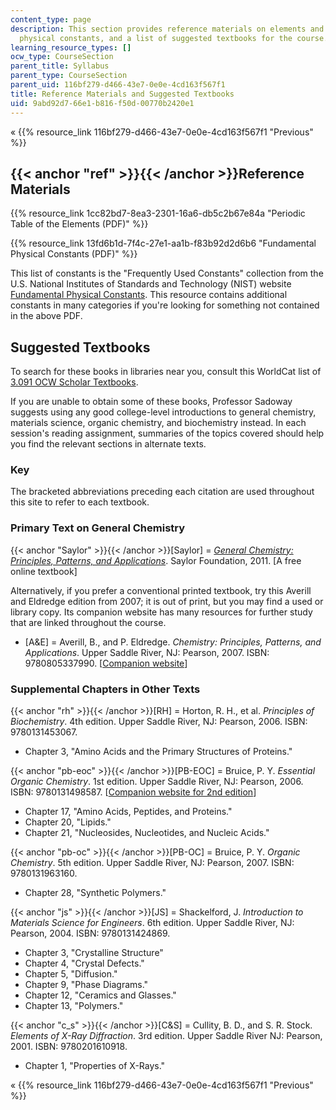 ```yaml
---
content_type: page
description: This section provides reference materials on elements and fundamental
  physical constants, and a list of suggested textbooks for the course.
learning_resource_types: []
ocw_type: CourseSection
parent_title: Syllabus
parent_type: CourseSection
parent_uid: 116bf279-d466-43e7-0e0e-4cd163f567f1
title: Reference Materials and Suggested Textbooks
uid: 9abd92d7-66e1-b816-f50d-00770b2420e1
---
```


« {{% resource_link 116bf279-d466-43e7-0e0e-4cd163f567f1 "Previous" %}}

{{< anchor "ref" >}}{{< /anchor >}}Reference Materials
------------------------------------------------------

{{% resource_link 1cc82bd7-8ea3-2301-16a6-db5c2b67e84a "Periodic Table of the Elements (PDF)" %}}

{{% resource_link 13fd6b1d-7f4c-27e1-aa1b-f83b92d2d6b6 "Fundamental Physical Constants (PDF)" %}}

This list of constants is the "Frequently Used Constants" collection from the U.S. National Institutes of Standards and Technology (NIST) website [Fundamental Physical Constants](http://physics.nist.gov/cuu/Constants/). This resource contains additional constants in many categories if you're looking for something not contained in the above PDF.

Suggested Textbooks
-------------------

To search for these books in libraries near you, consult this WorldCat list of [3.091 OCW Scholar Textbooks](http://mit.worldcat.org/profiles/cjnewton/lists/2068229).

If you are unable to obtain some of these books, Professor Sadoway suggests using any good college-level introductions to general chemistry, materials science, organic chemistry, and biochemistry instead. In each session's reading assignment, summaries of the topics covered should help you find the relevant sections in alternate texts.

### Key

The bracketed abbreviations preceding each citation are used throughout this site to refer to each textbook.

### Primary Text on General Chemistry

{{< anchor "Saylor" >}}{{< /anchor >}}\[Saylor\] = [_General_ _Chemistry: Principles, Patterns, and Applications_](https://saylordotorg.github.io/text_general-chemistry-principles-patterns-and-applications-v1.0/index.html). Saylor Foundation, 2011. \[A free online textbook\]

Alternatively, if you prefer a conventional printed textbook, try this Averill and Eldredge edition from 2007; it is out of print, but you may find a used or library copy. Its companion website has many resources for further study that are linked throughout the course.

*   \[A&E\] = Averill, B., and P. Eldredge. _Chemistry: Principles, Patterns, and Applications_. Upper Saddle River, NJ: Pearson, 2007. ISBN: 9780805337990. \[[Companion website](http://www.pearsonhighered.com/educator/product/Companion-Website-Chemistry-Principles-Patterns-and-Applications-Student-Access-Kit-MasteringGeneralChemistry/9780805381764.page)\]

### Supplemental Chapters in Other Texts

{{< anchor "rh" >}}{{< /anchor >}}\[RH\] = Horton, R. H., et al. _Principles of Biochemistry_. 4th edition. Upper Saddle River, NJ: Pearson, 2006. ISBN: 9780131453067.

*   Chapter 3, "Amino Acids and the Primary Structures of Proteins."

{{< anchor "pb-eoc" >}}{{< /anchor >}}\[PB-EOC\] = Bruice, P. Y. _Essential Organic Chemistry_. 1st edition. Upper Saddle River, NJ: Pearson, 2006. ISBN: 9780131498587. \[[Companion website for 2nd edition](http://wps.prenhall.com/esm_bruice_essentials_2/110/28209/7221752.cw/index.html)\]

*   Chapter 17, "Amino Acids, Peptides, and Proteins."
*   Chapter 20, "Lipids."
*   Chapter 21, "Nucleosides, Nucleotides, and Nucleic Acids."

{{< anchor "pb-oc" >}}{{< /anchor >}}\[PB-OC\] = Bruice, P. Y. _Organic Chemistry_. 5th edition. Upper Saddle River, NJ: Pearson, 2007. ISBN: 9780131963160.

*   Chapter 28, "Synthetic Polymers."

{{< anchor "js" >}}{{< /anchor >}}\[JS\] = Shackelford, J. _Introduction to Materials Science for Engineers_. 6th edition. Upper Saddle River, NJ: Pearson, 2004. ISBN: 9780131424869.

*   Chapter 3, "Crystalline Structure"
*   Chapter 4, "Crystal Defects."
*   Chapter 5, "Diffusion."
*   Chapter 9, "Phase Diagrams."
*   Chapter 12, "Ceramics and Glasses."
*   Chapter 13, "Polymers."

{{< anchor "c_s" >}}{{< /anchor >}}\[C&S\] = Cullity, B. D., and S. R. Stock. _Elements of X-Ray Diffraction_. 3rd edition. Upper Saddle River NJ: Pearson, 2001. ISBN: 9780201610918.

*   Chapter 1, "Properties of X-Rays."

« {{% resource_link 116bf279-d466-43e7-0e0e-4cd163f567f1 "Previous" %}}